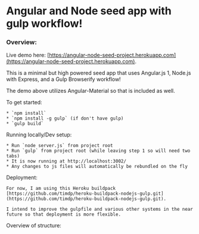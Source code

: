 # Angular and Node seed app with gulp workflow!
### Overview:
Live demo here: [https://angular-node-seed-project.herokuapp.com](https://angular-node-seed-project.herokuapp.com).

This is a minimal but high powered seed app that uses Angular.js 1, Node.js with Express, and a Gulp Browserify workflow!

The demo above utilizes Angular-Material so that is included as well.

To get started:
```
* `npm install`
* `npm install -g gulp` (if don't have gulp)
* `gulp build`
```

Running locally/Dev setup:
```
* Run `node server.js` from project root
* Run `gulp` from project root (while leaving step 1 so will need two tabs)
* It is now running at http://localhost:3002/
* Any changes to js files will automatically be rebundled on the fly
```

Deployment:
```
For now, I am using this Heroku buildpack [https://github.com/timdp/heroku-buildpack-nodejs-gulp.git] (https://github.com/timdp/heroku-buildpack-nodejs-gulp.git).

I intend to improve the gulpfile and various other systems in the near future so that deployment is more flexible.
```

Overview of structure:
